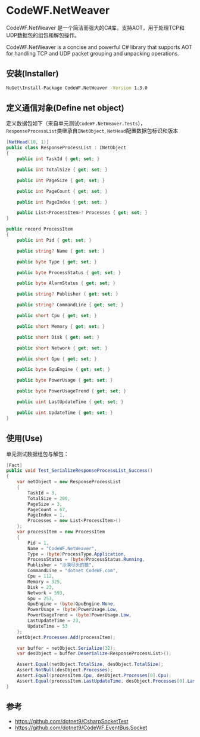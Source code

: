 # CodeWF.NetWeaver

CodeWF.NetWeaver 是一个简洁而强大的C#库，支持AOT，用于处理TCP和UDP数据包的组包和解包操作。

CodeWF.NetWeaver is a concise and powerful C# library that supports AOT for handling TCP and UDP packet grouping and unpacking operations. 

## 安装(Installer)

```bash
NuGet\Install-Package CodeWF.NetWeaver -Version 1.3.0
```

## 定义通信对象(Define net object)

定义数据包如下（来自单元测试`CodeWF.NetWeaver.Tests`），`ResponseProcessList`类继承自`INetObject`, `NetHead`配置数据包标识和版本

```csharp
[NetHead(10, 1)]
public class ResponseProcessList : INetObject
{
    public int TaskId { get; set; }

    public int TotalSize { get; set; }

    public int PageSize { get; set; }

    public int PageCount { get; set; }

    public int PageIndex { get; set; }

    public List<ProcessItem>? Processes { get; set; }
}

public record ProcessItem
{
    public int Pid { get; set; }

    public string? Name { get; set; }

    public byte Type { get; set; }

    public byte ProcessStatus { get; set; }

    public byte AlarmStatus { get; set; }

    public string? Publisher { get; set; }

    public string? CommandLine { get; set; }

    public short Cpu { get; set; }

    public short Memory { get; set; }

    public short Disk { get; set; }

    public short Network { get; set; }

    public short Gpu { get; set; }

    public byte GpuEngine { get; set; }

    public byte PowerUsage { get; set; }

    public byte PowerUsageTrend { get; set; }

    public uint LastUpdateTime { get; set; }

    public uint UpdateTime { get; set; }
}
```

## 使用(Use)

单元测试数据组包与解包：

```csharp
[Fact]
public void Test_SerializeResponseProcessList_Success()
{
    var netObject = new ResponseProcessList
    {
        TaskId = 3,
        TotalSize = 200,
        PageSize = 3,
        PageCount = 67,
        PageIndex = 1,
        Processes = new List<ProcessItem>()
    };
    var processItem = new ProcessItem
    {
        Pid = 1,
        Name = "CodeWF.NetWeaver",
        Type = (byte)ProcessType.Application,
        ProcessStatus = (byte)ProcessStatus.Running,
        Publisher = "沙漠尽头的狼",
        CommandLine = "dotnet CodeWF.com",
        Cpu = 112,
        Memory = 325,
        Disk = 23,
        Network = 593,
        Gpu = 253,
        GpuEngine = (byte)GpuEngine.None,
        PowerUsage = (byte)PowerUsage.Low,
        PowerUsageTrend = (byte)PowerUsage.Low,
        LastUpdateTime = 23,
        UpdateTime = 53
    };
    netObject.Processes.Add(processItem);

    var buffer = netObject.Serialize(32);
    var desObject = buffer.Deserialize<ResponseProcessList>();

    Assert.Equal(netObject.TotalSize, desObject.TotalSize);
    Assert.NotNull(desObject.Processes);
    Assert.Equal(processItem.Cpu, desObject.Processes[0].Cpu);
    Assert.Equal(processItem.LastUpdateTime, desObject.Processes[0].LastUpdateTime);
}
```

## 参考

- https://github.com/dotnet9/CsharpSocketTest
- https://github.com/dotnet9/CodeWF.EventBus.Socket